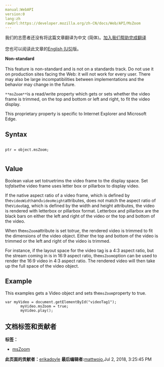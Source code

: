```yaml
---
manual:WebAPI
version:0
lang:zh
rawUrl:https://developer.mozilla.org/zh-CN/docs/Web/API/MsZoom
---
```




<bdi>我们的志愿者还没有将这篇文章翻译为<bdi>中文 (简体)</bdi>。[加入我们帮助完成翻译](%15330 "")<br></br>您也可以阅读此文章的[English (US)](%15331 "")版。</bdi>






**Non-standard**<br></br>This feature is non-standard and is not on a standards track. Do not use it on production sites facing the Web: it will not work for every user. There may also be large incompatibilities between implementations and the behavior may change in the future.




`**msZoom**`is a read/write property which gets or sets whether the video frame is trimmed, on the top and bottom or left and right, to fit the video display.



This proprietary property is specific to Internet Explorer and Microsoft Edge.


## Syntax<a name="Syntax"></a>

```
 
ptr = object.msZoom;


```

## Value<a name="Value"></a>


Boolean value set to<em>true</em>trims the video frame to the display space. Set to<em>false</em>the video frame uses letter box or pillarbox to display video.



If the native aspect ratio of a video frame, which is defined by the`videoWidth`and`videoHeight`attributes, does not match the aspect ratio of the`Video`tag, which is defined by the width and height attributes, the video is rendered with letterbox or pillarbox format. Letterbox and pillarbox are the black bars on either the left and right of the video or the top and bottom of the video.



When the`msZoom`attribute is set to<em>true</em>, the rendered video is trimmed to fit the dimensions of the video object. Either the top and bottom of the video is trimmed or the left and right of the video is trimmed.



For instance, if the layout space for the video tag is a 4:3 aspect ratio, but the stream coming in is in 16:9 aspect ratio, the`msZoom`option can be used to render the 16:9 video in 4:3 aspect ratio. The rendered video will then take up the full space of the video object.


## Example<a name="Example"></a>


This examples gets a Video object and sets the`msZoom`property to true.


```
var myVideo = document.getElementById("videoTag1");
       myVideo.msZoom = true;
       myVideo.play();
```



## 文档标签和贡献者
**标签：**
* [msZoom](%15332 "")

**此页面的贡献者：**[erikadoyle](%3894 "")
**最后编辑者:**[mattwojo](%14635 ""),<time>Jul 2, 2018, 3:25:45 PM</time>



